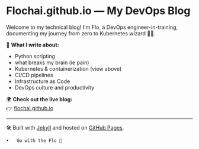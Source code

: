 # Flochai.github.io — My DevOps Blog

Welcome to my technical blog! I'm Flo, a DevOps engineer-in-training, documenting my journey from zero to Kubernetes wizard 🧙‍♂️.

🔧 **What I write about:**
- Python scripting
- what breaks my brain (ie pain)
- Kubernetes & containerization (view above)
- CI/CD pipelines
- Infrastructure as Code
- DevOps culture and productivity

🌍 **Check out the live blog:**  
👉 [flochai.github.io](https://flochai.github.io)

---

🛠️ Built with [Jekyll](https://jekyllrb.com/) and hosted on [GitHub Pages](https://pages.github.com/).

	•	Go with the Flo 🚀
